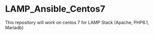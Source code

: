 # LAMP_Ansible_Centos7
 This repository will work on centos 7 for LAMP Stack (Apache, PHP8.1, Mariadb)
